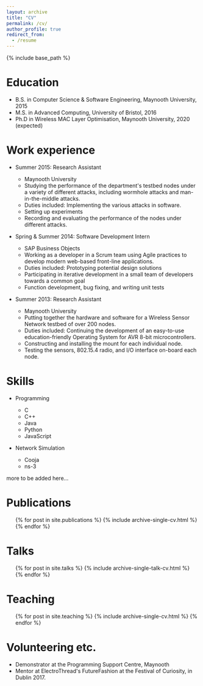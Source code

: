 ```yaml
---
layout: archive
title: "CV"
permalink: /cv/
author_profile: true
redirect_from:
  - /resume
---
```


{% include base_path %}

Education
======
* B.S. in Computer Science & Software Engineering, Maynooth University, 2015
* M.S. in Advanced Computing, University of Bristol, 2016
* Ph.D in Wireless MAC Layer Optimisation, Maynooth University, 2020 (expected)

Work experience
======


* Summer 2015: Research Assistant
  * Maynooth University
  * Studying the performance of the department's testbed nodes under a variety of different attacks, including wormhole attacks and man-in-the-middle attacks.
  * Duties included: Implementing the various attacks in software.
  * Setting up experiments
  * Recording and evaluating the performance of the nodes under different attacks.

* Spring & Summer 2014: Software Development Intern
  * SAP Business Objects
  * Working as a developer in a Scrum team using Agile practices to develop modern web-based front-line applications.
  * Duties included: Prototyping potential design solutions
  * Participating in iterative development in a small team of developers towards a common goal
  * Function development, bug fixing, and writing unit tests

* Summer 2013: Research Assistant
  * Maynooth University
  * Putting together the hardware and software for a Wireless Sensor Network testbed of over 200 nodes.
  * Duties included: Continuing the development of an easy-to-use education-friendly Operating System for AVR 8-bit microcontrollers.
  * Constructing and installing the mount for each individual node.
  * Testing the sensors, 802.15.4 radio, and I/O interface on-board each node.
  
Skills
======
* Programming
  * C 
  * C++
  * Java
  * Python
  * JavaScript

* Network Simulation
  * Cooja
  * ns-3

more to be added here...


Publications
======
  <ul>{% for post in site.publications %}
    {% include archive-single-cv.html %}
  {% endfor %}</ul>
  
Talks
======
  <ul>{% for post in site.talks %}
    {% include archive-single-talk-cv.html %}
  {% endfor %}</ul>
  
Teaching
======
  <ul>{% for post in site.teaching %}
    {% include archive-single-cv.html %}
  {% endfor %}</ul>
  
Volunteering etc.
======
* Demonstrator at the Programming Support Centre, Maynooth 
* Mentor at ElectroThread's FutureFashion at the Festival of Curiosity, in Dublin 2017.
